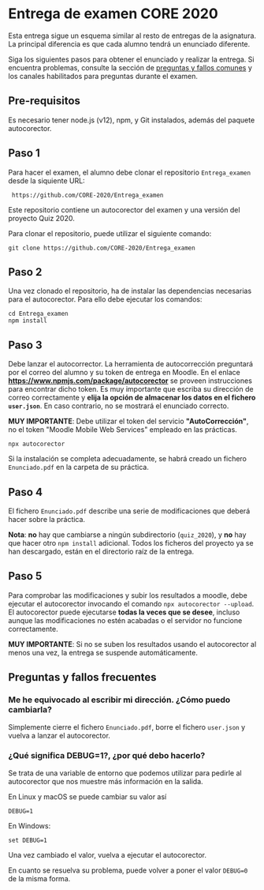 # Entrega de examen CORE 2020

Esta entrega sigue un esquema similar al resto de entregas de la asignatura.
La principal diferencia es que cada alumno tendrá un enunciado diferente.

Siga los siguientes pasos para obtener el enunciado y realizar la entrega.
Si encuentra problemas, consulte la sección de [preguntas y fallos comunes](preguntas-y-fallos-frecuentes) y los canales habilitados para preguntas durante el examen.


## Pre-requisitos

Es necesario tener node.js (v12), npm, y Git instalados, además del paquete autocorector.


## Paso 1

Para hacer el examen, el alumno debe clonar el repositorio `Entrega_examen` desde la siquiente URL:

     https://github.com/CORE-2020/Entrega_examen

Este repositorio contiene un autocorector del examen y una versión del proyecto Quiz 2020.


Para clonar el repositorio, puede utilizar el siguiente comando:

```
git clone https://github.com/CORE-2020/Entrega_examen
```


## Paso 2

Una vez clonado el repositorio, ha de instalar las dependencias necesarias para el autocorector. Para ello debe ejecutar los comandos:

    cd Entrega_examen
    npm install


## Paso 3

Debe lanzar el autocorrector.
La herramienta de autocorrección preguntará por el correo del alumno y su token de entrega en Moodle. 
En el enlace **https://www.npmjs.com/package/autocorector** se proveen instrucciones para encontrar dicho token.
Es muy importante que escriba su dirección de correo correctamente y **elija la opción de almacenar los datos en el fichero `user.json`**.
En caso contrario, no se mostrará el enunciado correcto.


**MUY IMPORTANTE**: Debe utilizar el token del servicio **"AutoCorrección"**, no el token "Moodle Mobile Web Services" empleado en las prácticas.

```
npx autocorector
```

Si la instalación se completa adecuadamente, se habrá creado un fichero `Enunciado.pdf` en la carpeta de su práctica.


## Paso 4


El fichero `Enunciado.pdf` describe una serie de modificaciones que deberá hacer sobre la práctica.

**Nota**: **no** hay que cambiarse a ningún subdirectorio (`quiz_2020`), y **no** hay que hacer otro `npm install` adicional.
Todos los ficheros del proyecto ya se han descargado, están en el directorio raíz de la entrega.

## Paso 5

Para comprobar las modificaciones y subir los resultados a moodle, debe ejecutar el autocorector invocando el comando `npx autocorector --upload`.
El autocorector puede ejecutarse **todas la veces que se desee**, incluso aunque las modificaciones no estén acabadas o el servidor no funcione correctamente.

**MUY IMPORTANTE**: Si no se suben los resultados usando el autocorector al menos una vez, la entrega se suspende automáticamente.


## Preguntas y fallos frecuentes

### Me he equivocado al escribir mi dirección. ¿Cómo puedo cambiarla?

Simplemente cierre el fichero `Enunciado.pdf`, borre el fichero `user.json` y vuelva a lanzar el autocorector.

### ¿Qué significa DEBUG=1?, ¿por qué debo hacerlo?

Se trata de una variable de entorno que podemos utilizar para pedirle al autocorector que nos muestre más información en la salida.

En Linux y macOS se puede cambiar su valor así
```
DEBUG=1
```

En Windows:

```
set DEBUG=1
```

Una vez cambiado el valor, vuelva a ejecutar el autocorector.

En cuanto se resuelva su problema, puede volver a poner el valor `DEBUG=0` de la misma forma.
